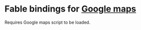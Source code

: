 Fable bindings for [Google maps](https://developers.google.com/maps/documentation/javascript/reference/)
=======

Requires Google maps script to be loaded.
